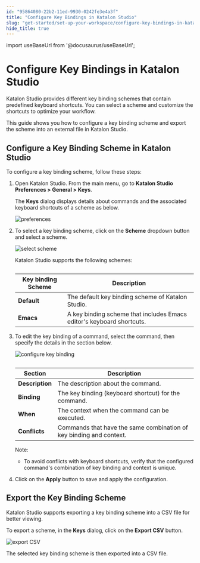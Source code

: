```yaml
---
id: "95864080-22b2-11ed-9930-0242fe3e4a3f"
title: "Configure Key Bindings in Katalon Studio"
slug: "get-started/set-up-your-workspace/configure-key-bindings-in-katalon-studio"
hide_title: true
---
```

import useBaseUrl from '@docusaurus/useBaseUrl';


# <a id="id" class="anchor_top_offset"/><a id="ariaid-title1" class="anchor_top_offset"/>Configure Key Bindings in <span xmlns="http://www.w3.org/1999/xhtml" className="ph">Katalon Studio</span> 

<p xmlns="http://www.w3.org/1999/xhtml" className="p"><span className="ph">Katalon Studio</span> provides different key binding schemes that   contain predefined keyboard shortcuts. You can select a scheme and   customize the shortcuts to optimize your workflow.</p> 
<p xmlns="http://www.w3.org/1999/xhtml" className="p">This guide shows you how to configure a key binding scheme and   export the scheme into an external file in <span className="ph">Katalon Studio</span>.</p> 

## <a id="id_1" class="anchor_top_offset"/>Configure a Key Binding Scheme in <span xmlns="http://www.w3.org/1999/xhtml" className="ph">Katalon Studio</span> 

<p xmlns="http://www.w3.org/1999/xhtml" className="p">To configure a key binding scheme, follow these steps:</p> 
<ol xmlns="http://www.w3.org/1999/xhtml" className="ol"><li className="li">     <p className="p">Open <span className="ph">Katalon Studio</span>. From the main menu, go to <strong className="ph b"><span className="ph">Katalon Studio</span> Preferences &gt; General &gt; Keys</strong>.</p>     <p className="p">The <strong className="ph b">Keys</strong> dialog displays details about commands and the associated keyboard shortcuts of a scheme as below.</p>     <p className="p"> <img className="image" width={800} src={useBaseUrl("/02d083a0-28d8-11ed-9930-0242fe3e4a3f.png")} alt="preferences" /></p>   </li><li className="li">     <p className="p">To select a key binding scheme, click on the <strong className="ph b">Scheme</strong> dropdown button and select a scheme.</p>     <p className="p"> <img className="image" width={700} src={useBaseUrl("/55355940-28d8-11ed-9930-0242fe3e4a3f.png")} alt="select scheme" /></p>     <p className="p"><span className="ph">Katalon Studio</span> supports the following schemes:</p>     <table className="table anchor_top_offset" id="id_1__54492117-5d3d-4348-ac72-2b9c75cbde37"><caption /><colgroup><col /><col /></colgroup><thead className="thead"><tr className><th className="entry anchor_top_offset" id="id_1__54492117-5d3d-4348-ac72-2b9c75cbde37__entry__1"><strong className="ph b">Key binding Scheme</strong>           </th><th className="entry anchor_top_offset" id="id_1__54492117-5d3d-4348-ac72-2b9c75cbde37__entry__2"><strong className="ph b">Description</strong>           </th></tr></thead><tbody className="tbody"><tr className><td className="entry" headers="id_1__54492117-5d3d-4348-ac72-2b9c75cbde37__entry__1 id_1__54492117-5d3d-4348-ac72-2b9c75cbde37__entry__2 "><strong className="ph b">Default</strong></td><td className="entry" headers="id_1__54492117-5d3d-4348-ac72-2b9c75cbde37__entry__1 id_1__54492117-5d3d-4348-ac72-2b9c75cbde37__entry__2 ">The default key binding scheme of <span className="ph">Katalon Studio</span>.</td></tr><tr className><td className="entry" headers="id_1__54492117-5d3d-4348-ac72-2b9c75cbde37__entry__1 id_1__54492117-5d3d-4348-ac72-2b9c75cbde37__entry__2 "><strong className="ph b">Emacs</strong></td><td className="entry" headers="id_1__54492117-5d3d-4348-ac72-2b9c75cbde37__entry__1 id_1__54492117-5d3d-4348-ac72-2b9c75cbde37__entry__2 ">A key binding scheme that includes Emacs editor's keyboard shortcuts.</td></tr></tbody></table>   </li><li className="li">     <p className="p">To edit the key binding of a command, select the command, then specify the details in the section below.</p>     <p className="p"> <img className="image" width={800} src={useBaseUrl("/fc02ead0-28d8-11ed-9930-0242fe3e4a3f.png")} alt="configure key binding" /></p>     <table className="table anchor_top_offset" id="id_1__e6e37fa9-b62d-4bc8-a7b7-b7ca5888fbdd"><caption /><thead className="thead"><tr className><th className="entry anchor_top_offset" id="id_1__e6e37fa9-b62d-4bc8-a7b7-b7ca5888fbdd__entry__1"> <strong className="ph b">Section</strong>           </th><th className="entry anchor_top_offset" id="id_1__e6e37fa9-b62d-4bc8-a7b7-b7ca5888fbdd__entry__2"> <strong className="ph b">Description</strong>           </th></tr></thead><tbody className="tbody"><tr className><td className="entry" headers="id_1__e6e37fa9-b62d-4bc8-a7b7-b7ca5888fbdd__entry__1 id_1__e6e37fa9-b62d-4bc8-a7b7-b7ca5888fbdd__entry__2 "> <strong className="ph b">Description</strong>           </td><td className="entry" headers="id_1__e6e37fa9-b62d-4bc8-a7b7-b7ca5888fbdd__entry__1 id_1__e6e37fa9-b62d-4bc8-a7b7-b7ca5888fbdd__entry__2 ">The description about the command.</td></tr><tr className><td className="entry" headers="id_1__e6e37fa9-b62d-4bc8-a7b7-b7ca5888fbdd__entry__1 id_1__e6e37fa9-b62d-4bc8-a7b7-b7ca5888fbdd__entry__2 "> <strong className="ph b">Binding</strong>           </td><td className="entry" headers="id_1__e6e37fa9-b62d-4bc8-a7b7-b7ca5888fbdd__entry__1 id_1__e6e37fa9-b62d-4bc8-a7b7-b7ca5888fbdd__entry__2 ">The key binding (keyboard shortcut) for the command.</td></tr><tr className><td className="entry" headers="id_1__e6e37fa9-b62d-4bc8-a7b7-b7ca5888fbdd__entry__1 id_1__e6e37fa9-b62d-4bc8-a7b7-b7ca5888fbdd__entry__2 "> <strong className="ph b">When</strong>           </td><td className="entry" headers="id_1__e6e37fa9-b62d-4bc8-a7b7-b7ca5888fbdd__entry__1 id_1__e6e37fa9-b62d-4bc8-a7b7-b7ca5888fbdd__entry__2 ">The context when the command can be executed.</td></tr><tr className><td className="entry" headers="id_1__e6e37fa9-b62d-4bc8-a7b7-b7ca5888fbdd__entry__1 id_1__e6e37fa9-b62d-4bc8-a7b7-b7ca5888fbdd__entry__2 "> <strong className="ph b">Conflicts</strong>           </td><td className="entry" headers="id_1__e6e37fa9-b62d-4bc8-a7b7-b7ca5888fbdd__entry__1 id_1__e6e37fa9-b62d-4bc8-a7b7-b7ca5888fbdd__entry__2 ">Commands that have the same combination of key binding and context.</td></tr></tbody></table>     <div className="note note note_note"><span className="note__title">Note:</span>        <ul className="ul"><li className="li">To avoid conflicts with keyboard shortcuts, verify that the configured command's combination of key binding and context is unique.</li></ul>     </div>   </li><li className="li">     <p className="p">Click on the <strong className="ph b">Apply</strong> button to save and apply the configuration.</p>   </li></ol> 

## <a id="id_2" class="anchor_top_offset"/>Export the Key Binding Scheme

<p xmlns="http://www.w3.org/1999/xhtml" className="p">Katalon Studio supports exporting a key binding scheme into a   CSV file for better viewing.</p> 
<p xmlns="http://www.w3.org/1999/xhtml" className="p">To export a scheme, in the <strong className="ph b">Keys</strong> dialog, click   on the <strong className="ph b">Export CSV</strong> button.</p> 
<p xmlns="http://www.w3.org/1999/xhtml" className="p">   <img className="image" width={800} src={useBaseUrl("/5f60ff40-28d9-11ed-9930-0242fe3e4a3f.png")} alt="export CSV" /></p> 
<p xmlns="http://www.w3.org/1999/xhtml" className="p">The selected key binding scheme is then exported into a CSV   file.</p> 
